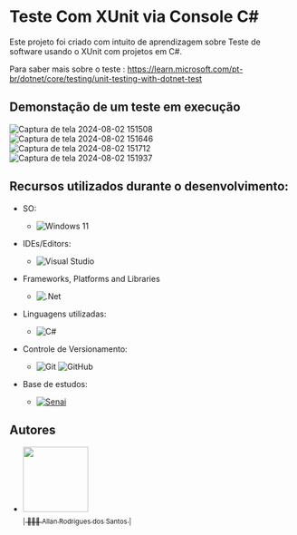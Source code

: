 # Teste Com XUnit via Console C#

  Este projeto foi criado com intuito de aprendizagem sobre Teste de software usando o XUnit com projetos em C#.

Para saber mais sobre o teste : https://learn.microsoft.com/pt-br/dotnet/core/testing/unit-testing-with-dotnet-test

## Demonstação de um teste em execução

![Captura de tela 2024-08-02 151508](https://github.com/user-attachments/assets/c42bf754-9751-4015-a673-9903c338402e)
![Captura de tela 2024-08-02 151646](https://github.com/user-attachments/assets/afb86ac3-70d9-4e61-8c2a-16323e62d2d4)
![Captura de tela 2024-08-02 151712](https://github.com/user-attachments/assets/88f56ebe-e4d2-484b-a48d-072f13f57a9e)
![Captura de tela 2024-08-02 151937](https://github.com/user-attachments/assets/5893bd29-6601-4b2d-ba54-c83d4a27b4db)

## Recursos utilizados durante o desenvolvimento:

-	SO:
	-	![Windows 11](https://img.shields.io/badge/Windows%2011-%230079d5.svg?style=for-the-badge&logo=Windows%2011&logoColor=white)

-  IDEs/Editors:
   -  ![Visual Studio](https://img.shields.io/badge/Visual%20Studio-5C2D91.svg?style=for-the-badge&logo=visual-studio&logoColor=white)
   
-  Frameworks, Platforms and Libraries
   -  ![.Net](https://img.shields.io/badge/.NET-5C2D91?style=for-the-badge&logo=.net&logoColor=white) 
-	Linguagens utilizadas:
	-	![C#](https://img.shields.io/badge/c%23-%23239120.svg?style=for-the-badge&logo=csharp&logoColor=white)

-	Controle de Versionamento:
	-	![Git](https://img.shields.io/badge/git-%23F05033.svg?style=for-the-badge&logo=git&logoColor=white)	![GitHub](https://img.shields.io/badge/github-%23121011.svg?style=for-the-badge&logo=github&logoColor=white)

-	Base de estudos:
	-	[![Senai]( https://img.shields.io/badge/Senai-Infromatica-red)](https://informatica.sp.senai.br/)

<!--
## Funcionalidades

- Transcrição de imagem em texto.
- Notificação de consultas canceladas
- Agendamentos
- Envio de E-mail
- Perfil de usuario
-->
    
## Autores

- [<img src="https://github.com/Lucca-gOn/vitalhubteamwork/assets/22855740/fe3ac17c-18c6-4b2e-9490-176b9099db5b" width=115><br><sub>| 🙋🏼‍♂️ Allan Rodrigues dos Santos |</sub>](https://github.com/AllanR1991)
